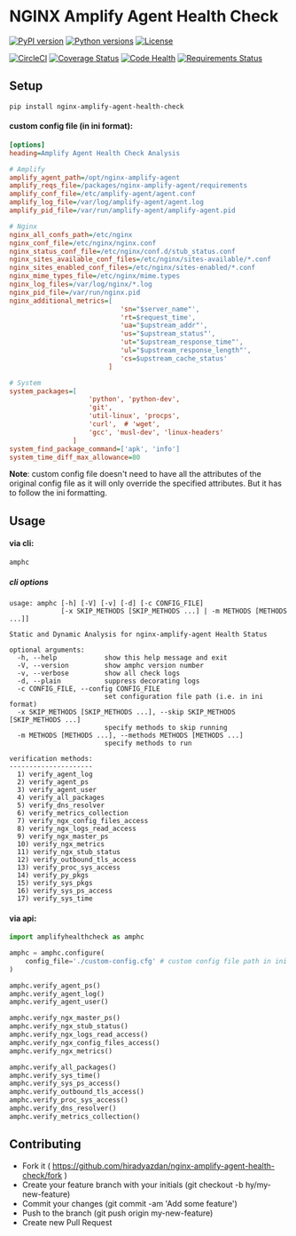 # NGINX Amplify Agent Health Check

[![PyPI version](https://img.shields.io/pypi/v/nginx-amplify-agent-health-check.svg)](https://pypi.org/project/nginx-amplify-agent-health-check)
[![Python versions](https://img.shields.io/pypi/pyversions/nginx-amplify-agent-health-check.svg)](https://pypi.org/project/nginx-amplify-agent-health-check)
[![License](https://img.shields.io/pypi/l/nginx-amplify-agent-health-check.svg)](https://github.com/hiradyazdan/nginx-amplify-agent-health-check/blob/master/LICENSE.txt)

[![CircleCI](https://circleci.com/gh/hiradyazdan/nginx-amplify-agent-health-check.svg?style=shield&circle-token=592d09559d8a59748ff9d1870a83cb5eb9cc621c)](https://circleci.com/gh/hiradyazdan/nginx-amplify-agent-health-check)
[![Coverage Status](https://coveralls.io/repos/github/hiradyazdan/nginx-amplify-agent-health-check/badge.svg?branch=master)](https://coveralls.io/github/hiradyazdan/nginx-amplify-agent-health-check?branch=master)
[![Code Health](https://landscape.io/github/hiradyazdan/nginx-amplify-agent-health-check/master/landscape.svg?style=flat&badge_auth_token=49645f59a46e447e823775fa30645d54)](https://landscape.io/github/hiradyazdan/nginx-amplify-agent-health-check/master)
[![Requirements Status](https://requires.io/github/hiradyazdan/nginx-amplify-agent-health-check/requirements.svg?branch=master)](https://requires.io/github/hiradyazdan/nginx-amplify-agent-health-check/requirements/?branch=master)

## Setup

```console
pip install nginx-amplify-agent-health-check
```

#### custom config file (in ini format):

```ini
[options]
heading=Amplify Agent Health Check Analysis

# Amplify
amplify_agent_path=/opt/nginx-amplify-agent
amplify_reqs_file=/packages/nginx-amplify-agent/requirements
amplify_conf_file=/etc/amplify-agent/agent.conf
amplify_log_file=/var/log/amplify-agent/agent.log
amplify_pid_file=/var/run/amplify-agent/amplify-agent.pid

# Nginx
nginx_all_confs_path=/etc/nginx
nginx_conf_file=/etc/nginx/nginx.conf
nginx_status_conf_file=/etc/nginx/conf.d/stub_status.conf
nginx_sites_available_conf_files=/etc/nginx/sites-available/*.conf
nginx_sites_enabled_conf_files=/etc/nginx/sites-enabled/*.conf
nginx_mime_types_file=/etc/nginx/mime.types
nginx_log_files=/var/log/nginx/*.log
nginx_pid_file=/var/run/nginx.pid
nginx_additional_metrics=[
                            'sn="$server_name"',
                            'rt=$request_time',
                            'ua="$upstream_addr"',
                            'us="$upstream_status"',
                            'ut="$upstream_response_time"',
                            'ul="$upstream_response_length"',
                            'cs=$upstream_cache_status'
                         ]

# System
system_packages=[
                    'python', 'python-dev',
                    'git',
                    'util-linux', 'procps',
                    'curl',  # 'wget',
                    'gcc', 'musl-dev', 'linux-headers'
                ]
system_find_package_command=['apk', 'info']
system_time_diff_max_allowance=80
```

**Note**: custom config file doesn't need to have all the attributes of the original
config file as it will only override the specified attributes. But it has to follow 
the ini formatting.

## Usage

#### via cli:

```console
amphc
```

##### cli options

```console
usage: amphc [-h] [-V] [-v] [-d] [-c CONFIG_FILE]
             [-x SKIP_METHODS [SKIP_METHODS ...] | -m METHODS [METHODS ...]]

Static and Dynamic Analysis for nginx-amplify-agent Health Status

optional arguments:
  -h, --help            show this help message and exit
  -V, --version         show amphc version number
  -v, --verbose         show all check logs
  -d, --plain           suppress decorating logs
  -c CONFIG_FILE, --config CONFIG_FILE
                        set configuration file path (i.e. in ini format)
  -x SKIP_METHODS [SKIP_METHODS ...], --skip SKIP_METHODS [SKIP_METHODS ...]
                        specify methods to skip running
  -m METHODS [METHODS ...], --methods METHODS [METHODS ...]
                        specify methods to run

verification methods:
---------------------
  1) verify_agent_log
  2) verify_agent_ps
  3) verify_agent_user
  4) verify_all_packages
  5) verify_dns_resolver
  6) verify_metrics_collection
  7) verify_ngx_config_files_access
  8) verify_ngx_logs_read_access
  9) verify_ngx_master_ps
  10) verify_ngx_metrics
  11) verify_ngx_stub_status
  12) verify_outbound_tls_access
  13) verify_proc_sys_access
  14) verify_py_pkgs
  15) verify_sys_pkgs
  16) verify_sys_ps_access
  17) verify_sys_time
```

#### via api:

```python
import amplifyhealthcheck as amphc

amphc = amphc.configure(
	config_file='./custom-config.cfg' # custom config file path in ini format
)

amphc.verify_agent_ps()
amphc.verify_agent_log()
amphc.verify_agent_user()

amphc.verify_ngx_master_ps()
amphc.verify_ngx_stub_status()
amphc.verify_ngx_logs_read_access()
amphc.verify_ngx_config_files_access()
amphc.verify_ngx_metrics()

amphc.verify_all_packages()
amphc.verify_sys_time()
amphc.verify_sys_ps_access()
amphc.verify_outbound_tls_access()
amphc.verify_proc_sys_access()
amphc.verify_dns_resolver()
amphc.verify_metrics_collection()
```

## Contributing

- Fork it ( https://github.com/hiradyazdan/nginx-amplify-agent-health-check/fork )
- Create your feature branch with your initials (git checkout -b hy/my-new-feature)
- Commit your changes (git commit -am 'Add some feature')
- Push to the branch (git push origin my-new-feature)
- Create new Pull Request